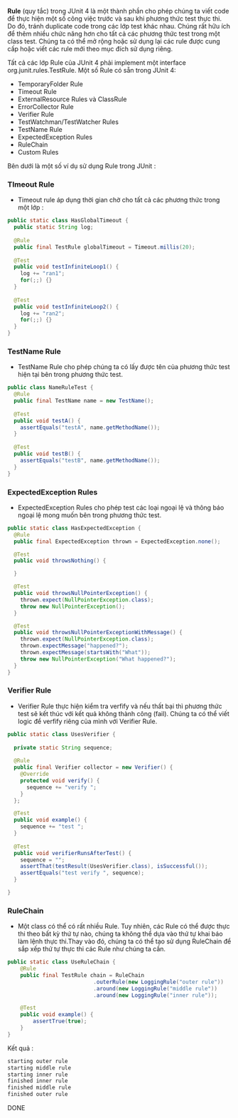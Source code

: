 **Rule** (quy tắc) trong JUnit 4 là một thành phần cho phép chúng ta viết code để thực hiện một số công việc trước và sau khi phương thức test thực thi. Do đó, tránh duplicate code trong các lớp test khác nhau. Chúng rất hữu ích để thêm nhiều chức năng hơn cho tất cả các phương thức test trong một class test. Chúng ta có thể mở rộng hoặc sử dụng lại các rule được cung cấp hoặc viết các rule mới theo mục đích sử dụng riêng.

Tất cả các lớp Rule của JUnit 4 phải implement một interface org.junit.rules.TestRule. Một số Rule có sẵn trong JUnit 4:

* TemporaryFolder Rule
* Timeout Rule
* ExternalResource Rules và ClassRule
* ErrorCollector Rule
* Verifier Rule
* TestWatchman/TestWatcher Rules
* TestName Rule
* ExpectedException Rules
* RuleChain
* Custom Rules

Bên dưới là một số ví dụ sử dụng Rule trong JUnit :

### TImeout Rule
* Timeout rule áp dụng thời gian chờ cho tất cả các phương thức trong một lớp :

~~~java
public static class HasGlobalTimeout {
  public static String log;
  
  @Rule
  public final TestRule globalTimeout = Timeout.millis(20);
  
  @Test
  public void testInfiniteLoop1() {
    log += "ran1";
    for(;;) {}
  }
  
  @Test
  public void testInfiniteLoop2() {
    log += "ran2";
    for(;;) {}
  }
}
~~~

### TestName Rule

* TestName Rule cho phép chúng ta có lấy được tên của phương thức test hiện tại bên trong phương thức test.

~~~java
public class NameRuleTest {
  @Rule
  public final TestName name = new TestName();
  
  @Test
  public void testA() {
    assertEquals("testA", name.getMethodName());
  }
  
  @Test
  public void testB() {
    assertEquals("testB", name.getMethodName());
  }
}
~~~

### ExpectedException Rules

* ExpectedException Rules cho phép test các loại ngoại lệ và thông báo ngoại lệ mong muốn bên trong phương thức test.

~~~java
public static class HasExpectedException {
  @Rule
  public final ExpectedException thrown = ExpectedException.none();

  @Test
  public void throwsNothing() {

  }

  @Test
  public void throwsNullPointerException() {
    thrown.expect(NullPointerException.class);
    throw new NullPointerException();
  }

  @Test
  public void throwsNullPointerExceptionWithMessage() {
    thrown.expect(NullPointerException.class);
    thrown.expectMessage("happened?");
    thrown.expectMessage(startsWith("What"));
    throw new NullPointerException("What happened?");
  }
}
~~~

### Verifier Rule

* Verifier Rule thực hiện kiểm tra verfify và nếu thất bại thì phương thức test sẽ kết thúc với kết quả không thành công (fail). Chúng ta có thể viết logic để verfify riêng của mình với Verifier Rule.

~~~java
public static class UsesVerifier {
  
  private static String sequence;
  
  @Rule
  public final Verifier collector = new Verifier() {
    @Override
    protected void verify() {
      sequence += "verify ";
    }
  };

  @Test
  public void example() {
    sequence += "test ";
  }
  
  @Test
  public void verifierRunsAfterTest() {
    sequence = "";
    assertThat(testResult(UsesVerifier.class), isSuccessful());
    assertEquals("test verify ", sequence);
  }

}
~~~

### RuleChain

* Một class có thể có rất nhiều Rule. Tuy nhiên, các Rule có thể được thực thi theo bất kỳ thứ tự nào, chúng ta không thể dựa vào thứ tự khai báo làm lệnh thực thi.Thay vào đó, chúng ta có thể tạo sử dụng RuleChain để sắp xếp thứ tự thực thi các Rule như chúng ta cần.

~~~java
public static class UseRuleChain {
    @Rule
    public final TestRule chain = RuleChain
                           .outerRule(new LoggingRule("outer rule"))
                           .around(new LoggingRule("middle rule"))
                           .around(new LoggingRule("inner rule"));

    @Test
    public void example() {
        assertTrue(true);
    }
}
~~~
Kết quả :

~~~java
starting outer rule
starting middle rule
starting inner rule
finished inner rule
finished middle rule
finished outer rule
~~~

DONE


